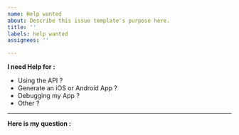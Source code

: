 ```yaml
---
name: Help wanted
about: Describe this issue template's purpose here.
title: ''
labels: help wanted
assignees: ''

---
```


**I need Help for :**
- Using the API ?
- Generate an iOS or Android App ?
- Debugging my App ?
- Other ?

-------------------------------------

**Here is my question :**
